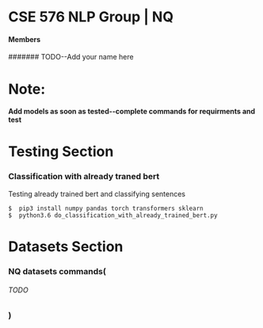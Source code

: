 # CSE 576 NLP Group | NQ

#### Members
####### TODO--Add your name here


# Note:
#### Add models as soon as tested--complete commands for requirments and  test



# Testing Section


### Classification with already traned bert

Testing already trained bert and classifying sentences

```
$  pip3 install numpy pandas torch transformers sklearn
$  python3.6 do_classification_with_already_trained_bert.py
```



# Datasets Section


### NQ datasets commands(
###### TODO
### )


